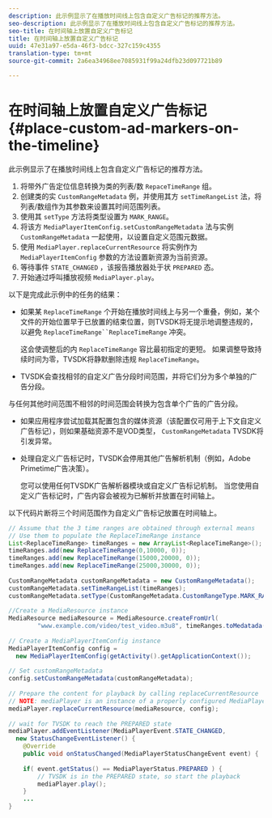 ```yaml
---
description: 此示例显示了在播放时间线上包含自定义广告标记的推荐方法。
seo-description: 此示例显示了在播放时间线上包含自定义广告标记的推荐方法。
seo-title: 在时间轴上放置自定义广告标记
title: 在时间轴上放置自定义广告标记
uuid: 47e31a97-e5da-46f3-bdcc-327c159c4355
translation-type: tm+mt
source-git-commit: 2a6ea34968ee7085931f99a24dfb23d097721b89

---
```



# 在时间轴上放置自定义广告标记 {#place-custom-ad-markers-on-the-timeline}

此示例显示了在播放时间线上包含自定义广告标记的推荐方法。

1. 将带外广告定位信息转换为类的列表/数 `RepaceTimeRange` 组。
1. 创建类的实 `CustomRangeMetadata` 例，并使用其方 `setTimeRangeList` 法，将列表/数组作为其参数来设置其时间范围列表。
1. 使用其 `setType` 方法将类型设置为 `MARK_RANGE`。
1. 将该方 `MediaPlayerItemConfig.setCustomRangeMetadata` 法与实例 `CustomRangeMetadata` 一起使用，以设置自定义范围元数据。
1. 使用 `MediaPlayer.replaceCurrentResource` 将实例作为 `MediaPlayerItemConfig` 参数的方法设置新资源为当前资源。
1. 等待事件 `STATE_CHANGED` ，该报告播放器处于状 `PREPARED` 态。
1. 开始通过呼叫播放视频 `MediaPlayer.play`。

以下是完成此示例中的任务的结果：

* 如果某 `ReplaceTimeRange` 个开始在播放时间线上与另一个重叠，例如，某个文件的开始位置早于已放置的结束位置，则TVSDK将无提示地调整违规的，以避免 `ReplaceTimeRange``ReplaceTimeRange` 冲突。

   这会使调整后的内 `ReplaceTimeRange` 容比最初指定的更短。 如果调整导致持续时间为零，TVSDK将静默删除违规 `ReplaceTimeRange`。

* TVSDK会查找相邻的自定义广告分段时间范围，并将它们分为多个单独的广告分段。

与任何其他时间范围不相邻的时间范围会转换为包含单个广告的广告分段。

* 如果应用程序尝试加载其配置包含的媒体资源（该配置仅可用于上下文自定义广告标记），则如果基础资源不是VOD类型， `CustomRangeMetadata` TVSDK将引发异常。

* 处理自定义广告标记时，TVSDK会停用其他广告解析机制（例如，Adobe Primetime广告决策）。

   您可以使用任何TVSDK广告解析器模块或自定义广告标记机制。 当您使用自定义广告标记时，广告内容会被视为已解析并放置在时间轴上。

以下代码片断将三个时间范围作为自定义广告标记放置在时间轴上。

```java
// Assume that the 3 time ranges are obtained through external means 
// Use them to populate the ReplaceTimeRange instance 
List<ReplaceTimeRange> timeRanges = new ArrayList<ReplaceTimeRange>(); 
timeRanges.add(new ReplaceTimeRange(0,10000, 0)); 
timeRanges.add(new ReplaceTimeRange(15000,20000, 0)); 
timeRanges.add(new ReplaceTimeRange(25000,30000, 0)); 
 
CustomRangeMetadata customRangeMetadata = new CustomRangeMetadata(); 
customRangeMetadata.setTimeRangeList(timeRanges); 
customRangeMetadata.setType(CustomRangeMetadata.CustomRangeType.MARK_RANGE); 
 
//Create a MediaResource instance 
MediaResource mediaResource = MediaResource.createFromUrl( 
        "www.example.com/video/test_video.m3u8", timeRanges.toMedatada(null)); 
 
// Create a MediaPlayerItemConfig instance 
MediaPlayerItemConfig config =  
  new MediaPlayerItemConfig(getActivity().getApplicationContext()); 
 
// Set customRangeMetadata 
config.setCustomRangeMetadata(customRangeMetadata); 
 
// Prepare the content for playback by calling replaceCurrentResource 
// NOTE: mediaPlayer is an instance of a properly configured MediaPlayer  
mediaPlayer.replaceCurrentResource(mediaResource, config); 
 
// wait for TVSDK to reach the PREPARED state 
mediaPlayer.addEventListener(MediaPlayerEvent.STATE_CHANGED,  
  new StatusChangeEventListener() { 
    @Override 
    public void onStatusChanged(MediaPlayerStatusChangeEvent event) { 
 
    if( event.getStatus() == MediaPlayerStatus.PREPARED ) { 
        // TVSDK is in the PREPARED state, so start the playback  
        mediaPlayer.play(); 
    } 
    ... 
}
```
